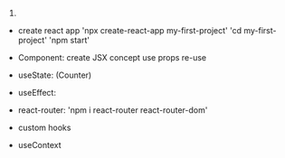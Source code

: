 01. 

* create react app
'npx create-react-app my-first-project'
'cd my-first-project'
'npm start'


* Component:
create
JSX concept
use
props
re-use

* useState:
(Counter)

* useEffect:


* react-router:
'npm i react-router react-router-dom'

* custom hooks

* useContext

